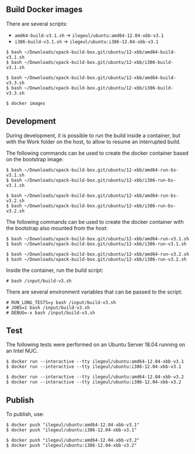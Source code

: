 
## Build Docker images

There are several scripts:

- `amd64-build-v3.1.sh` -> `ilegeul/ubuntu:amd64-12.04-xbb-v3.1`
- `i386-build-v3.1.sh` -> `ilegeul/ubuntu:i386-12.04-xbb-v3.1`

```console
$ bash ~/Downloads/xpack-build-box.git/ubuntu/12-xbb/amd64-build-v3.1.sh
$ bash ~/Downloads/xpack-build-box.git/ubuntu/12-xbb/i386-build-v3.1.sh

$ bash ~/Downloads/xpack-build-box.git/ubuntu/12-xbb/amd64-build-v3.3.sh
$ bash ~/Downloads/xpack-build-box.git/ubuntu/12-xbb/i386-build-v3.3.sh

$ docker images
```

## Development

During development, it is possible to run the build inside a container,
but with the Work folder on the host, to allow to resume an interrupted
build.

The following commands can be used to create the docker container
based on the bootstrap image:

```console
$ bash ~/Downloads/xpack-build-box.git/ubuntu/12-xbb/amd64-run-bs-v3.1.sh
$ bash ~/Downloads/xpack-build-box.git/ubuntu/12-xbb/i386-run-bs-v3.1.sh

$ bash ~/Downloads/xpack-build-box.git/ubuntu/12-xbb/amd64-run-bs-v3.2.sh
$ bash ~/Downloads/xpack-build-box.git/ubuntu/12-xbb/i386-run-bs-v3.2.sh
```

The following commands can be used to create the docker container
with the bootstrap also mounted from the host:

```console
$ bash ~/Downloads/xpack-build-box.git/ubuntu/12-xbb/amd64-run-v3.1.sh
$ bash ~/Downloads/xpack-build-box.git/ubuntu/12-xbb/i386-run-v3.1.sh

$ bash ~/Downloads/xpack-build-box.git/ubuntu/12-xbb/amd64-run-v3.2.sh
$ bash ~/Downloads/xpack-build-box.git/ubuntu/12-xbb/i386-run-v3.2.sh
```

Inside the container, run the build script:

```console
# bash /input/build-v3.sh
```

There are several environment variables that can be passed to the script:

```console
# RUN_LONG_TESTS=y bash /input/build-v3.sh
# JOBS=1 bash /input/build-v3.sh
# DEBUG=-x bash /input/build-v3.sh
```

## Test

The following tests were performed on an Ubuntu Server
18.04 running on an Intel NUC.

```console
$ docker run --interactive --tty ilegeul/ubuntu:amd64-12.04-xbb-v3.1
$ docker run --interactive --tty ilegeul/ubuntu:i386-12.04-xbb-v3.1

$ docker run --interactive --tty ilegeul/ubuntu:amd64-12.04-xbb-v3.2
$ docker run --interactive --tty ilegeul/ubuntu:i386-12.04-xbb-v3.2
```

## Publish

To publish, use:

```console
$ docker push "ilegeul/ubuntu:amd64-12.04-xbb-v3.1"
$ docker push "ilegeul/ubuntu:i386-12.04-xbb-v3.1"

$ docker push "ilegeul/ubuntu:amd64-12.04-xbb-v3.2"
$ docker push "ilegeul/ubuntu:i386-12.04-xbb-v3.2"
```
